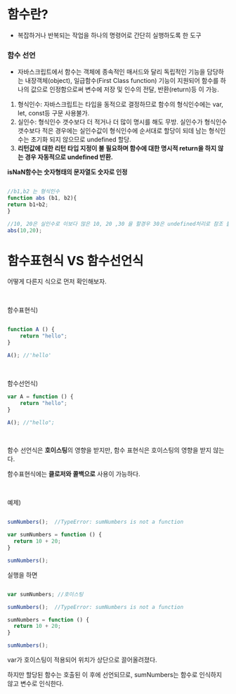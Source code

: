 # 함수란?
- 복잡하거나 반복되는 작업을 하나의 명령어로 간단히 실행하도록 한 도구

### 함수 선언
- 자바스크립트에서 함수는 객체에 종속적인 매서드와 달리 독립적인 기능을 담당하는 내장객체(object),
   일급함수(First Class function) 기능이 지원되어 함수를 하나의 값으로 인정함으로써 변수에 저장 및 인수의 전달, 반환(return)등 이 가능.
1) 형식인수: 자바스크립트는 타입을 동적으로 결정하므로 함수의 형식인수에는 var, let, const등 구문 사용불가. 
2) 실인수: 형식인수 갯수보다 더 적거나 더 많이 명시를 해도 무방. 실인수가 형식인수 갯수보다 적은 경우에는 실인수값이 형식인수에 순서대로 할당이 되데 남는 형식인수는 초기화 되지 않으므로 undefined 할당.
3) **리턴값에 대한 리턴 타입 지정이 불 필요하며 함수에 대한 명시적 return을 하지 않는 경우 자동적으로 undefined 반환.**

**isNaN함수는 숫자형태의 문자열도 숫자로 인정**

```js

//b1,b2 는 형식인수 
function abs (b1, b2){
return b1+b2;
}

//10, 20은 실인수로 이보다 많은 10, 20 ,30 을 할경우 30은 undefined처리로 참조 불가
abs(10,20);
```





# 함수표현식 VS 함수선언식


어떻게 다른지 식으로 먼저 확인해보자. 

<br>

함수표현식)

```jsx

function A () {
    return "hello";
}

A(); //'hello'

```

<br> 


함수선언식)

```jsx
var A = function () { 
    return "hello";
}

A(); //"hello";

```

<br>

함수 선언식은 **호이스팅**의 영향을 받지만, 함수 표현식은 호이스팅의 영향을 받지 않는다.

함수표현식에는 **클로저와 콜백으로** 사용이 가능하다. 


<br>

예제) 

```jsx 

sumNumbers();  //TypeError: sumNumbers is not a function

var sumNumbers = function () {
  return 10 + 20;
}

sumNumbers();

```

실행을 하면


```jsx

var sumNumbers; //호이스팅 

sumNumbers();  //TypeError: sumNumbers is not a function

sumNumbers = function () {
  return 10 + 20;
}

sumNumbers();

```

var가 호이스팅이 적용되어 위치가 상단으로 끌어올려졌다.

하지만 할당된 함수는 호출된 이 후에 선언되므로, sumNumbers는 함수로 인식하지 않고 변수로 인식한다. 
